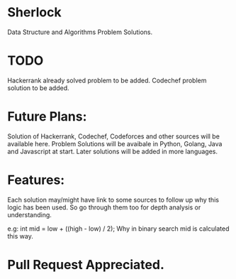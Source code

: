 # Sherlock
Data Structure and Algorithms Problem Solutions.

# TODO
Hackerrank already solved problem to be added.
Codechef problem solution to be added.

# Future Plans:

Solution of Hackerrank, Codechef, Codeforces and other sources will be available here.
Problem Solutions will be avaibale in Python, Golang, Java and Javascript at start.
Later solutions will be added in more languages. 

# Features:

Each solution may/might have link to some sources to follow up why this logic has been used. 
So go through them too for depth analysis or understanding.

e.g: int mid = low + ((high - low) / 2);
Why in binary search mid is calculated this way.


# Pull Request Appreciated. 
